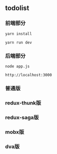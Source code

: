 ## todolist

### 前端部分

`yarn install`

`yarn run dev`

### 后端部分

`node app.js`

`http://localhost:3000`

### 普通版

### redux-thunk版

### redux-saga版

### mobx版

### dva版